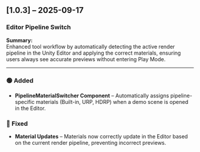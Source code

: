 ## [1.0.3] – 2025-09-17  
### Editor Pipeline Switch

**Summary:**  
Enhanced tool workflow by automatically detecting the active render pipeline in the Unity Editor and applying the correct materials, ensuring users always see accurate previews without entering Play Mode.

---

### 🟢 Added
- **PipelineMaterialSwitcher Component** – Automatically assigns pipeline-specific materials (Built-in, URP, HDRP) when a demo scene is opened in the Editor.

### 🔵 Fixed
- **Material Updates** – Materials now correctly update in the Editor based on the current render pipeline, preventing incorrect previews.
